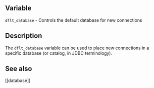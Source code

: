 ## Variable

  `dflt_database` - Controls the default database for new connections

## Description

  The `dflt_database` variable can be used to place new connections in 
  a specific database (or catalog, in JDBC terminology).
   
## See also

  [[database]]
